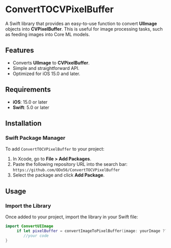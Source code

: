 # ConvertTOCVPixelBuffer

A Swift library that provides an easy-to-use function to convert **UIImage** objects into **CVPixelBuffer**. This is useful for image processing tasks, such as feeding images into Core ML models.

## Features
- Converts **UIImage** to **CVPixelBuffer**.
- Simple and straightforward API.
- Optimized for iOS 15.0 and later.

## Requirements
- **iOS**: 15.0 or later
- **Swift**: 5.0 or later

## Installation

### Swift Package Manager
To add `ConvertTOCVPixelBuffer` to your project:

1. In Xcode, go to **File > Add Packages**.
2. Paste the following repository URL into the search bar:  
   `https://github.com/ODo56/ConvertTOCVPixelBuffer`
3. Select the package and click **Add Package**.

## Usage

### Import the Library
Once added to your project, import the library in your Swift file:

```swift
import ConvertUIImage
     if let pixelBuffer = convertImageToPixelBuffer(image: yourImage ?? backupImage, imageWidth: width, imageHeight: height) {
        //your code
}

